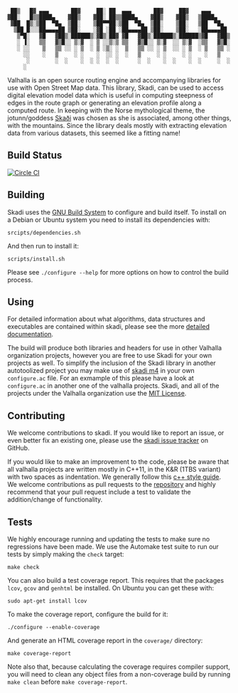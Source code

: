      ██▒   █▓ ▄▄▄       ██▓     ██░ ██  ▄▄▄       ██▓     ██▓    ▄▄▄      
    ▓██░   █▒▒████▄    ▓██▒    ▓██░ ██▒▒████▄    ▓██▒    ▓██▒   ▒████▄    
     ▓██  █▒░▒██  ▀█▄  ▒██░    ▒██▀▀██░▒██  ▀█▄  ▒██░    ▒██░   ▒██  ▀█▄  
      ▒██ █░░░██▄▄▄▄██ ▒██░    ░▓█ ░██ ░██▄▄▄▄██ ▒██░    ▒██░   ░██▄▄▄▄██ 
       ▒▀█░   ▓█   ▓██▒░██████▒░▓█▒░██▓ ▓█   ▓██▒░██████▒░██████▒▓█   ▓██▒
       ░ ▐░   ▒▒   ▓▒█░░ ▒░▓  ░ ▒ ░░▒░▒ ▒▒   ▓▒█░░ ▒░▓  ░░ ▒░▓  ░▒▒   ▓▒█░
       ░ ░░    ▒   ▒▒ ░░ ░ ▒  ░ ▒ ░▒░ ░  ▒   ▒▒ ░░ ░ ▒  ░░ ░ ▒  ░ ▒   ▒▒ ░
         ░░    ░   ▒     ░ ░    ░  ░░ ░  ░   ▒     ░ ░     ░ ░    ░   ▒   
          ░        ░  ░    ░  ░ ░  ░  ░      ░  ░    ░  ░    ░  ░     ░  ░
         ░                                                                    

Valhalla is an open source routing engine and accompanying libraries for use with Open Street Map data. This library, Skadi, can be used to access digital elevation model data which is useful in computing steepness of edges in the route graph or generating an elevation profile along a computed route. In keeping with the Norse mythological theme, the jotunn/goddess [Skaði](http://en.wikipedia.org/wiki/Skaði) was chosen as she is associated, among other things, with the mountains. Since the library deals mostly with extracting elevation data from various datasets, this seemed like a fitting name!

Build Status
------------

[![Circle CI](https://circleci.com/gh/valhalla/skadi.svg?style=svg)](https://circleci.com/gh/valhalla/skadi)

Building
--------

Skadi uses the [GNU Build System](http://www.gnu.org/software/automake/manual/html_node/GNU-Build-System.html) to configure and build itself. To install on a Debian or Ubuntu system you need to install its dependencies with:

    srcipts/dependencies.sh

And then run to install it:

    scripts/install.sh

Please see `./configure --help` for more options on how to control the build process.

Using
-----

For detailed information about what algorithms, data structures and executables are contained within skadi, please see the more [detailed documentation](docs/index.md).

The build will produce both libraries and headers for use in other Valhalla organization projects, however you are free to use Skadi for your own projects as well. To simplify the inclusion of the Skadi library in another autotoolized project you may make use of [skadi m4](m4/valhalla_skadi.m4) in your own `configure.ac` file. For an exmample of this please have a look at `configure.ac` in another one of the valhalla projects. Skadi, and all of the projects under the Valhalla organization use the [MIT License](COPYING).

Contributing
------------

We welcome contributions to skadi. If you would like to report an issue, or even better fix an existing one, please use the [skadi issue tracker](https://github.com/valhalla/skadi/issues) on GitHub.

If you would like to make an improvement to the code, please be aware that all valhalla projects are written mostly in C++11, in the K&R (1TBS variant) with two spaces as indentation. We generally follow this [c++ style guide](http://google-styleguide.googlecode.com/svn/trunk/cppguide.html). We welcome contributions as pull requests to the [repository](https://github.com/valhalla/skadi) and highly recommend that your pull request include a test to validate the addition/change of functionality.

Tests
-----

We highly encourage running and updating the tests to make sure no regressions have been made. We use the Automake test suite to run our tests by simply making the `check` target:

    make check

You can also build a test coverage report. This requires that the packages `lcov`, `gcov` and `genhtml` be installed. On Ubuntu you can get these with:

    sudo apt-get install lcov

To make the coverage report, configure the build for it:

    ./configure --enable-coverage

And generate an HTML coverage report in the `coverage/` directory:

    make coverage-report

Note also that, because calculating the coverage requires compiler support, you will need to clean any object files from a non-coverage build by running `make clean` before `make coverage-report`.
